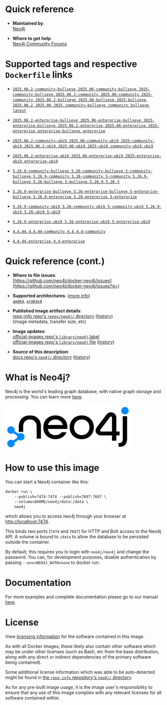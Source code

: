 <!--

********************************************************************************

WARNING:

    DO NOT EDIT "neo4j/README.md"

    IT IS AUTO-GENERATED

    (from the other files in "neo4j/" combined with a set of templates)

********************************************************************************

-->

# Quick reference

-	**Maintained by**:  
	[Neo4j](https://github.com/neo4j/docker-neo4j)

-	**Where to get help**:  
	[Neo4j Community Forums](https://community.neo4j.com)

# Supported tags and respective `Dockerfile` links

-	[`2025.06.2-community-bullseye`, `2025.06-community-bullseye`, `2025-community-bullseye`, `2025.06.2-community`, `2025.06-community`, `2025-community`, `2025.06.2-bullseye`, `2025.06-bullseye`, `2025-bullseye`, `2025.06.2`, `2025.06`, `2025`, `community-bullseye`, `community`, `bullseye`, `latest`](https://github.com/neo4j/docker-neo4j-publish/blob/c70ef1e4a356312ff114db0c8be67e5d91f9d1e8/2025.06.2/bullseye/community/Dockerfile)

-	[`2025.06.2-enterprise-bullseye`, `2025.06-enterprise-bullseye`, `2025-enterprise-bullseye`, `2025.06.2-enterprise`, `2025.06-enterprise`, `2025-enterprise`, `enterprise-bullseye`, `enterprise`](https://github.com/neo4j/docker-neo4j-publish/blob/c70ef1e4a356312ff114db0c8be67e5d91f9d1e8/2025.06.2/bullseye/enterprise/Dockerfile)

-	[`2025.06.2-community-ubi9`, `2025.06-community-ubi9`, `2025-community-ubi9`, `2025.06.2-ubi9`, `2025.06-ubi9`, `2025-ubi9`, `community-ubi9`, `ubi9`](https://github.com/neo4j/docker-neo4j-publish/blob/c70ef1e4a356312ff114db0c8be67e5d91f9d1e8/2025.06.2/ubi9/community/Dockerfile)

-	[`2025.06.2-enterprise-ubi9`, `2025.06-enterprise-ubi9`, `2025-enterprise-ubi9`, `enterprise-ubi9`](https://github.com/neo4j/docker-neo4j-publish/blob/c70ef1e4a356312ff114db0c8be67e5d91f9d1e8/2025.06.2/ubi9/enterprise/Dockerfile)

-	[`5.26.9-community-bullseye`, `5.26-community-bullseye`, `5-community-bullseye`, `5.26.9-community`, `5.26-community`, `5-community`, `5.26.9-bullseye`, `5.26-bullseye`, `5-bullseye`, `5.26.9`, `5.26`, `5`](https://github.com/neo4j/docker-neo4j-publish/blob/ebd5f187187e045faf4fb655e2e1a47885daf0dd/5.26.9/bullseye/community/Dockerfile)

-	[`5.26.9-enterprise-bullseye`, `5.26-enterprise-bullseye`, `5-enterprise-bullseye`, `5.26.9-enterprise`, `5.26-enterprise`, `5-enterprise`](https://github.com/neo4j/docker-neo4j-publish/blob/ebd5f187187e045faf4fb655e2e1a47885daf0dd/5.26.9/bullseye/enterprise/Dockerfile)

-	[`5.26.9-community-ubi9`, `5.26-community-ubi9`, `5-community-ubi9`, `5.26.9-ubi9`, `5.26-ubi9`, `5-ubi9`](https://github.com/neo4j/docker-neo4j-publish/blob/ebd5f187187e045faf4fb655e2e1a47885daf0dd/5.26.9/ubi9/community/Dockerfile)

-	[`5.26.9-enterprise-ubi9`, `5.26-enterprise-ubi9`, `5-enterprise-ubi9`](https://github.com/neo4j/docker-neo4j-publish/blob/ebd5f187187e045faf4fb655e2e1a47885daf0dd/5.26.9/ubi9/enterprise/Dockerfile)

-	[`4.4.44`, `4.4.44-community`, `4.4`, `4.4-community`](https://github.com/neo4j/docker-neo4j-publish/blob/a0fc315f717639f19237bffd1ef1b9b4ecab4182/4.4.44/bullseye/community/Dockerfile)

-	[`4.4.44-enterprise`, `4.4-enterprise`](https://github.com/neo4j/docker-neo4j-publish/blob/a0fc315f717639f19237bffd1ef1b9b4ecab4182/4.4.44/bullseye/enterprise/Dockerfile)

# Quick reference (cont.)

-	**Where to file issues**:  
	[https://github.com/neo4j/docker-neo4j/issues](https://github.com/neo4j/docker-neo4j/issues?q=)

-	**Supported architectures**: ([more info](https://github.com/docker-library/official-images#architectures-other-than-amd64))  
	[`amd64`](https://hub.docker.com/r/amd64/neo4j/), [`arm64v8`](https://hub.docker.com/r/arm64v8/neo4j/)

-	**Published image artifact details**:  
	[repo-info repo's `repos/neo4j/` directory](https://github.com/docker-library/repo-info/blob/master/repos/neo4j) ([history](https://github.com/docker-library/repo-info/commits/master/repos/neo4j))  
	(image metadata, transfer size, etc)

-	**Image updates**:  
	[official-images repo's `library/neo4j` label](https://github.com/docker-library/official-images/issues?q=label%3Alibrary%2Fneo4j)  
	[official-images repo's `library/neo4j` file](https://github.com/docker-library/official-images/blob/master/library/neo4j) ([history](https://github.com/docker-library/official-images/commits/master/library/neo4j))

-	**Source of this description**:  
	[docs repo's `neo4j/` directory](https://github.com/docker-library/docs/tree/master/neo4j) ([history](https://github.com/docker-library/docs/commits/master/neo4j))

# What is Neo4j?

Neo4j is the world's leading graph database, with native graph storage and processing. You can learn more [here](http://neo4j.com/developer).

![logo](https://raw.githubusercontent.com/docker-library/docs/56823e63d5b6dd7ddbb9d5d3c4a8947778055d8e/neo4j/logo.png)

# How to use this image

You can start a Neo4j container like this:

```console
docker run \
    --publish=7474:7474 --publish=7687:7687 \
    --volume=$HOME/neo4j/data:/data \
    neo4j
```

which allows you to access neo4j through your browser at [http://localhost:7474](http://localhost:7474).

This binds two ports (`7474` and `7687`) for HTTP and Bolt access to the Neo4j API. A volume is bound to `/data` to allow the database to be persisted outside the container.

By default, this requires you to login with `neo4j/neo4j` and change the password. You can, for development purposes, disable authentication by passing `--env=NEO4J_AUTH=none` to docker run.

# Documentation

For more examples and complete documentation please go to our manual [here](http://neo4j.com/docs/operations-manual/current/deployment/single-instance/docker/).

# License

View [licensing information](https://neo4j.com/licensing) for the software contained in this image.

As with all Docker images, these likely also contain other software which may be under other licenses (such as Bash, etc from the base distribution, along with any direct or indirect dependencies of the primary software being contained).

Some additional license information which was able to be auto-detected might be found in [the `repo-info` repository's `neo4j/` directory](https://github.com/docker-library/repo-info/tree/master/repos/neo4j).

As for any pre-built image usage, it is the image user's responsibility to ensure that any use of this image complies with any relevant licenses for all software contained within.
